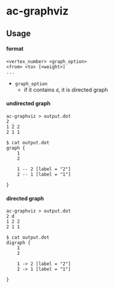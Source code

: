 # ac-graphviz

## Usage

#### format

```
<vertex_number> <graph_option>
<from> <to> [<weight>]
...
```

- `graph_option`
  - if it contains `d`, it is directed graph

#### undirected graph

```shell
ac-graphviz > output.dot
2 _
1 2 2
2 1 1
```

```shell
$ cat output.dot
graph {
    1
    2
    
    1 -- 2 [label = "2"]
    2 -- 1 [label = "1"]
    
}
```

#### directed graph

```shell
ac-graphviz > output.dot
2 d
1 2 2
2 1 1
```

```shell
$ cat output.dot
digraph {
    1
    2
    
    1 -> 2 [label = "2"]
    2 -> 1 [label = "1"]
    
}
```